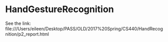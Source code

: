 # HandGestureRecognition

See the link: file:///Users/eileen/Desktop/PASS/OLD/2017%20Spring/CS440/HandRecognition/p2_report.html
